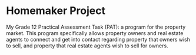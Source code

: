 # Homemaker Project
 My Grade 12 Practical Assessment Task (PAT): a program for the property market. This program specifically allows property owners and real estate agents to connect and get into contact regarding property that owners wish to sell, and property that real estate agents wish to sell for owners.
